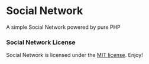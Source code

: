 # Social Network

A simple Social Network powered by pure PHP

### Social Network License
Social Network is licensed under the [MIT license](https://opensource.org/licenses/MIT). Enjoy!
